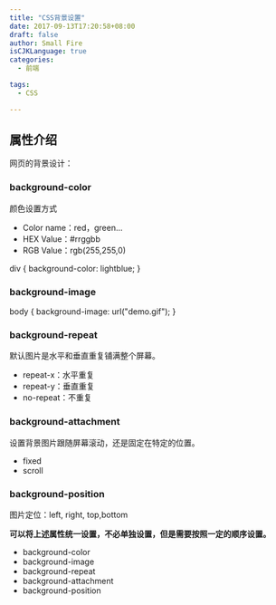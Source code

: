```yaml
---
title: "CSS背景设置"
date: 2017-09-13T17:20:58+08:00
draft: false
author: Small Fire
isCJKLanguage: true
categories: 
  - 前端

tags: 
  - CSS

---
```


## 属性介绍
网页的背景设计：

### background-color ###
颜色设置方式
 
 - Color name：red，green...
 - HEX Value：#rrggbb
 - RGB Value：rgb(255,255,0)

div {  background-color: lightblue; }
### background-image ###
body {
  background-image: url("demo.gif");
}
### background-repeat ###
默认图片是水平和垂直重复铺满整个屏幕。

- repeat-x：水平重复
- repeat-y：垂直重复
- no-repeat：不重复

### background-attachment ###
设置背景图片跟随屏幕滚动，还是固定在特定的位置。

 - fixed
 - scroll

### background-position ###
图片定位：left, right, top,bottom

**可以将上述属性统一设置，不必单独设置，但是需要按照一定的顺序设置。**

 - background-color
 - background-image
 - background-repeat
 - background-attachment
 - background-position
